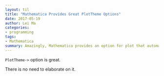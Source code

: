 ```yaml
---
layout: til
title: "Mathematica Provides Great PlotTheme Options"
date: 2017-05-19
author: Lei Ma
categories:
- programming
tags:
- Mathematica
summary: Amazingly, Mathematica provides an option for plot that automatically generates beautiful plots.
---
```


`PlotTheme->` option is great.

There is no need to elaborate on it.
